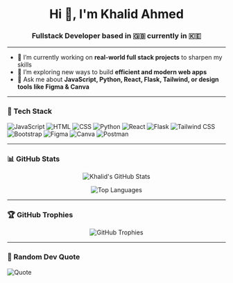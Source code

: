 <h1 align="center">Hi 👋, I'm Khalid Ahmed</h1>
<h3 align="center">Fullstack Developer based in 🇬🇧 currently in 🇰🇪</h3>

---

- 🔭 I’m currently working on **real-world full stack projects** to sharpen my skills  
- 🌱 I’m exploring new ways to build **efficient and modern web apps**
- 💬 Ask me about **JavaScript, Python, React, Flask, Tailwind, or design tools like Figma & Canva**

---

### 🧰 Tech Stack

![JavaScript](https://img.shields.io/badge/JavaScript-F7DF1E?style=for-the-badge&logo=javascript&logoColor=black)
![HTML](https://img.shields.io/badge/HTML5-E34F26?style=for-the-badge&logo=html5&logoColor=white)
![CSS](https://img.shields.io/badge/CSS3-1572B6?style=for-the-badge&logo=css3&logoColor=white)
![Python](https://img.shields.io/badge/Python-3776AB?style=for-the-badge&logo=python&logoColor=white)
![React](https://img.shields.io/badge/React-20232A?style=for-the-badge&logo=react&logoColor=61DAFB)
![Flask](https://img.shields.io/badge/Flask-000000?style=for-the-badge&logo=flask&logoColor=white)
![Tailwind CSS](https://img.shields.io/badge/Tailwind_CSS-38B2AC?style=for-the-badge&logo=tailwind-css&logoColor=white)
![Bootstrap](https://img.shields.io/badge/Bootstrap-563D7C?style=for-the-badge&logo=bootstrap&logoColor=white)
![Figma](https://img.shields.io/badge/Figma-F24E1E?style=for-the-badge&logo=figma&logoColor=white)
![Canva](https://img.shields.io/badge/Canva-00C4CC?style=for-the-badge&logo=canva&logoColor=white)
![Postman](https://img.shields.io/badge/Postman-FF6C37?style=for-the-badge&logo=postman&logoColor=white)

---

### 📊 GitHub Stats

<p align="center">
  <img src="https://github-readme-stats.vercel.app/api?username=Khalid1170&show_icons=true&theme=tokyonight" alt="Khalid's GitHub Stats" />
</p>

<p align="center">
  <img src="https://github-readme-stats.vercel.app/api/top-langs/?username=Khalid1170&layout=compact&theme=tokyonight" alt="Top Languages" />
</p>

---

### 🏆 GitHub Trophies

<p align="center">
  <img src="https://github-profile-trophy.vercel.app/?username=Khalid1170&theme=monokai" alt="GitHub Trophies" />
</p>

---

### 💬 Random Dev Quote

![Quote](https://quotes-github-readme.vercel.app/api?type=horizontal&theme=tokyonight)
